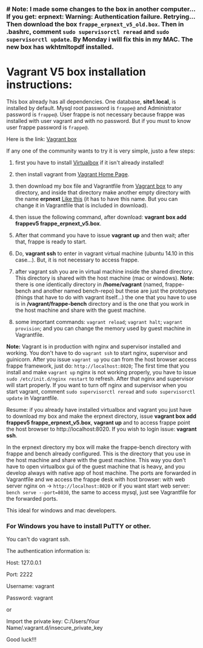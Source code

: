 ### # Note: I made some changes to the box in another computer... If you get: erpnext: Warning: Authentication failure. Retrying... Then download the box `frappe_erpnext_v5_old.box`. Then in .bashrc, comment `sudo supervisorctl reread` and `sudo supervisorctl update`. By Monday i will fix this in my MAC. The new box has wkhtmltopdf installed.
# Vagrant V5 box installation instructions:
This box already has all dependencies. One database, **site1.local**, is installed by default. Mysql root password is `frappe@` and Administrator password is `frappe@`. User frappe is not necessary because frappe was installed with user vagrant and with no password. But if you must to know user frappe password is `frappe@`. 

Here is the link: [Vagrant box](https://meocloud.pt/link/c32bc5b3-9197-4654-971c-483d1d8ecbeb/frappe_v5/)

If any one of the community wants to try it is very simple, justo a few steps:

1. first you have to install [Virtualbox](https://www.virtualbox.org) if it isn't already installed!
2. then install vagrant from [Vagrant Home Page](https://www.vagrantup.com).
3. then download my box file and Vagrantfile from [Vagrant box](https://meocloud.pt/link/c32bc5b3-9197-4654-971c-483d1d8ecbeb/frappe_v5/) to any directory, and inside that directory make another empty directory with the name **erpnext** [Like this](https://meocloud.pt/link/a20b19b2-50d3-46c1-9b6d-976869e0185c/erpnext_dir.png/) (it has to have this name. But you can change it in Vagrantfile that is included in download).

4. then issue the following command, after download: **vagrant box add frappev5 frappe_erpnext_v5.box**.
5. After that command you have to issue **vagrant up** and then wait; after that, frappe is ready to start.
6. Do, **vagrant ssh** to enter in vagrant virtual machine (ubuntu 14.10 in this case...). But, it is not necessary to access frappe.
7. after vagrant ssh you are in virtual machine inside the shared directory. This directory is shared with the host machine (mac or windows). **Note:** there is one identically directory in **/home/vagrant** (named, frappe-bench and another named bench-repo) but these are just the prototypes (things that have to do with vagrant itself...) the one that you have to use is in **/vagrant/frappe-bench** directory and is the one that you work in the host machine and share with the guest machine.
8. some important commands: `vagrant reload`; `vagrant halt`; `vagrant provision`; and you can change the memory used by guest machine in Vagrantfile.

**Note:** Vagrant is in production with nginx and supervisor installed and working. You don't have to do `vagrant ssh` to start nginx, supervisor and guinicorn. After you issue `vagrant up` you can from the host browser access frappe framework, just do: `http://localhost:8020`; The first time that you install and make `vagrant up` nginx is not working properly, you have to issue `sudo /etc/init.d/nginx restart` to refresh.
After that nginx and supervisor will start properly. If you want to turn off nginx and supervisor when you start vagrant, comment `sudo supervisorctl reread` and `sudo supervisorctl update` in Vagrantfile.

Resume: if you already have installed virtualbox and vagrant you just have to download my box and make the erpnext directory, issue **vagrant box add frappev5 frappe_erpnext_v5.box**, **vagrant up** and to access frappe point the host browser to http://localhost:8020. If you wish to login issue: **vagrant ssh**.

In the erpnext directory my box will make the frappe-bench directory with frappe and bench already configured. This is the directory that you use in the host machine and share with the guest machine. This way you don't have to open virtualbox gui of the guest machine that is heavy, and you develop always with native app of host machine. The ports are forwarded in Vagrantfile and we access the frappe desk with host browser: with web server nginx on -> `http://localhost:8020` or if you want start web server: `bench serve --port=8030`, the same to access mysql, just see Vagrantfile for the forwarded ports.

This ideal for windows and mac developers.

### For Windows you have to install PuTTY or other.
You can't do vagrant ssh. 

The authentication information is:

Host: 127.0.0.1

Port: 2222

Username: vagrant

Password: vagrant

or

Import the private key: C:/Users/Your Name/.vagrant.d/insecure_private_key

Good luck!!!